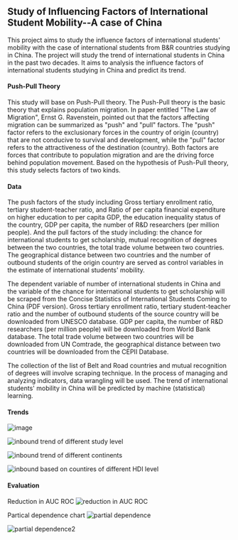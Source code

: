 ## Study of Influencing Factors of International Student Mobility--A case of China 

This project aims to study the influence factors of international students' mobility with the case of international students from B&R countries studying in China. The project will study the trend of international students in China in the past two decades. It aims to analysis the influence factors of international students studying in China and predict its trend.

#### Push-Pull Theory
This study will base on Push-Pull theory. The Push-Pull theory is the basic theory that explains population migration. In paper entitled "The Law of Migration", Ernst G. Ravenstein, pointed out that the factors affecting migration can be summarized as "push" and "pull" factors. The "push" factor refers to the exclusionary forces in the country of origin (country) that are not conducive to survival and development, while the "pull" factor refers to the attractiveness of the destination (country). Both factors are forces that contribute to population migration and are the driving force behind population movement. Based on the hypothesis of Push-Pull theory, this study selects factors of two kinds.

#### Data 
The push factors of the study including Gross tertiary enrollment ratio, tertiary student-teacher ratio, and Ratio of per capita financial expenditure on higher education to per capita GDP, the education inequality status of the country, GDP per capita, the number of R&D researchers (per million people). And the pull factors of the study including: the chance for international students to get scholarship, mutual recognition of degrees between the two countries, the total trade volume between two countries. The geographical distance between two countries and the number of outbound students of the origin country are served as control variables in the estimate of international students' mobility.

The dependent variable of number of international students in China and the variable of the chance for international students to get scholarship will be scraped from the Concise Statistics of International Students Coming to China (PDF version). Gross tertiary enrollment ratio, tertiary student-teacher ratio and the number of outbound students of the source country will be downloaded from UNESCO database. GDP per capita, the number of R&D researchers (per million people) will be downloaded from World Bank database. The total trade volume between two countries will be downloaded from UN Comtrade, the geographical distance between two countries will be downloaded from the CEPII Database.

The collection of the list of Belt and Road countries and mutual recognition of degrees will involve scraping technique. In the process of managing and analyzing indicators, data wrangling will be used. The trend of international students' mobility in China will be predicted by machine (statistical) learning.

#### Trends
![image](https://user-images.githubusercontent.com/89746479/215655995-d653cf25-e40d-4258-8069-07335da28fcc.png)

![inbound trend of different study level](https://user-images.githubusercontent.com/89746479/210922241-99b83b8e-8151-4b32-a3f0-95fff0e506d9.png)

![inbound trend of different continents](https://user-images.githubusercontent.com/89746479/210922281-d30c3805-f7c3-462e-ba49-e933aa26853c.png)

![inbound based on countires of different HDI level](https://user-images.githubusercontent.com/89746479/210922298-15f852dc-b744-4078-a2fe-3214e779c940.png)

#### Evaluation
Reduction in AUC ROC 
![reduction in AUC ROC](https://user-images.githubusercontent.com/89746479/211184030-1e07082b-2bc8-475a-828f-b59fe4bd55d2.png)

Partical dependence chart 
![partial dependence](https://user-images.githubusercontent.com/89746479/211183950-b16379da-bb50-40ab-8e5c-61f8ffe32921.png)

![partial dependence2](https://user-images.githubusercontent.com/89746479/211184011-7352a9a8-4ef2-4d76-a864-7286f4f98735.png)





